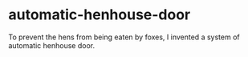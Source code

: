 # automatic-henhouse-door
To prevent the hens from being eaten by foxes, I invented a system of automatic henhouse door.
